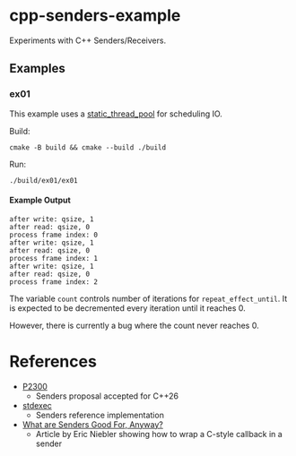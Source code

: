 # cpp-senders-example

Experiments with C++ Senders/Receivers.

## Examples

### ex01

This example uses a [static_thread_pool](https://github.com/NVIDIA/stdexec/blob/main/include/exec/static_thread_pool.hpp) for scheduling IO.

Build:
```
cmake -B build && cmake --build ./build
```

Run:
```
./build/ex01/ex01
```

#### Example Output

```
after write: qsize, 1
after read: qsize, 0
process frame index: 0
after write: qsize, 1
after read: qsize, 0
process frame index: 1
after write: qsize, 1
after read: qsize, 0
process frame index: 2
```

The variable `count` controls number of iterations for `repeat_effect_until`. It is expected to be decremented every iteration until it reaches 0.

However, there is currently a bug where the count never reaches 0.

# References
* [P2300](https://www.open-std.org/jtc1/sc22/wg21/docs/papers/2024/p2300r10.html)
    * Senders proposal accepted for C++26
* [stdexec](https://github.com/NVIDIA/stdexec)
    * Senders reference implementation
* [What are Senders Good For, Anyway?](https://ericniebler.com/2024/02/04/what-are-senders-good-for-anyway/)
    * Article by Eric Niebler showing how to wrap a C-style callback in a sender